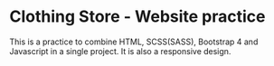 # Clothing Store - Website practice

This is a practice to combine HTML, SCSS(SASS), Bootstrap 4 and Javascript in a single project. It is also a responsive design.